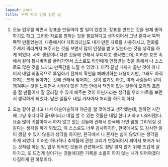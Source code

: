 ```yaml
---
layout: post
title: 두끼 먹고 인정 받은 날
---
```


1. 오늘 업무를 하면서 장표를 만들어야 할 일이 있었고, 장표를 만드는 것을 원체 좋아하기도 하고, 그러한 자료를 원하는 것을 필요하다고 생각되어서 그냥 혼자서 뚝딱뚝딱 만들었는데, 나중에서야 파트리더님도 내가 만든 자료를 사용하시고, 전화를 주셔서 격러까지 해주시는 것을 보면서 많이 인정을 받고 있는다는 것을 생각을 하게 되었다. 사회 생활이나 다른 것들에 관해서 무디다고 생각했는데, 이러한 흐름 속에서 같이 톱니바퀴를 굴러가면서 스스로도 타인에게 인정받는 것을 통해서 나 스스로도 많은 것을 느끼고 만족감을 느낄 수 있었다. 아직 끝날 때까지 끝난 것이 아니어서 내일 최종적으로 투입하기 전까지 확인을 해봐야하는 내용이지만, 그래도 아직까지는 크게 돌아가는 것에 관해서 엎어지는 것이 없기도 하고, 여러 사람들이 같이 챙겨주는 것을 느끼면서 사람이 많은 기업 안에서 책임이 없는 것들이 오히려 흐름을 잘 만들어서 잘 굴러갈 수 있게 해주는 것이 아닌가라는 생각을 우리 파트를 보면서 생각하게 되었다. 남은 일들도 내일 가자마자 처리를 하도록 하자.

2. 오늘 같이 끝나고 나서 아슬아슬하게 야근을 할 것이라고 생각했는데, 원하던 시간에 그냥 후다다닥 끝내버리고 내일 할 수 있는 것들은 내일 한다고 하고 나와버렸다. <!--같이 Sun flower에서 만나기로 했기 떄문에 부랴부랴 나왔고, 그렇게 갑자기 만나자고도 이야기를 하였는데, 이번에 친구가 나 때문에 빨리 오고 싶어서 그런지 신호를 어겼다고 한다. 벌금으로 돈을 많이 냈다고 했는데, 나를 위해서 코코넛 커피도 만들어서 와주고, 내가 한국어를 공부하기 위해서 책을 사라고 한 것들을 쪼개서 나 베트남어 책을 사주었다. 그렇게 두끼를 먹으려고 멀리 택시를 타고 갔는데, 닫혀 있어서 다시 AEON mall로 택시를 타서 가게 되었다. 열려 있었고, 확실히 베트남 친구라서 정말 정보를 빠르게 얻을 수 있구나 생각을 하게 되었다. 괜스레 부끄럽게 해서 들어가게 되었으나 우리가 앉고 나서 젊은 학생들만 많았는데, 점점 더 사람들이 앉더니만 우리 맞은 편에는 누가보도 아저씨와 노래방 아가씨가 같이 앉아 있는 것을 확인할 수 있어서 괜히 부끄러웠다. 그렇게 엔제리너스에 가서 같이 베트남어 공부도 하게 되고, 이야기도 하면서 재밌는 하루를 보낼 수 있었다. 문득 지금 하고 있는 이러한 일들이 나의 손을 벗어나갈까봐 떄로는 무섭다. 이러한 것들이 정말 일춘몽같이 느껴질 수 있다는 생각을 하다보면 아찔하다는 생각을 하게 된다. -->요즘 많이 귀찮아져서 하지 않고 있는 것들에 관해서 한국에 가면 엄청 그리워질 것 같다는 생각을 하게 되었고, 이 스스로도 너무 감사하지만, 한국에서도 또 감사한 일이 생길 수 있지 않을까 생각을 하지만, 한국에서 나 혼자는 쉽지 않았다는 생각을 하게 되었다. <!--물론 너무 이성이라는 축을 가지고 생각하려다보니 어려운 것들이 있다고 생각을 하게 된 것이지 불가능이라고는 생각을 해본 적이 없었기 때문에 스스로도 많이 노력해보도록 해보자. 20살의 생각을 공유하고 말은 안통하더라도 내가 스스로 어떻게 해야할지에 관한 방향성도 많이 만들어지는 것 같은데, 그것이 많이 크리티컬하지 않다고 생각되서 왜 연애를 해야하지 라는 생각도 드는 요즘이다. 두끼 정말 맛있게 먹었고, -->이러한 하나하나 추억들에 관한 고리가 연결되어서 꾀어서 보배가 되는 것처럼 하는 일, 업무 외적인 것들과 관련해서도 정말 잊지 않기 위해 뜨겁게 살아가고, 또 뜨겁게 살아가는 것들에대한 기록을 소홀히 하지 않는 내가 되어야겠다 다짐하게 된 하루이다.
